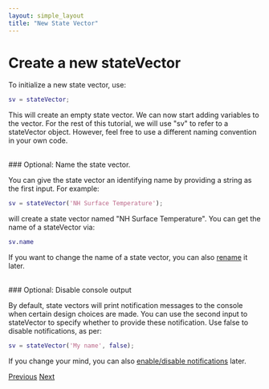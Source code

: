 ```yaml
---
layout: simple_layout
title: "New State Vector"
---
```


# Create a new stateVector

To initialize a new state vector, use:
```matlab
sv = stateVector;
```

This will create an empty state vector. We can now start adding variables to the vector. For the rest of this tutorial, we will use "sv" to refer to a stateVector object. However, feel free to use a different naming convention in your own code.

<br>
### Optional: Name the state vector.

You can give the state vector an identifying name by providing a string as the first input. For example:
```matlab
sv = stateVector('NH Surface Temperature');
```
will create a state vector named "NH Surface Temperature". You can get the name of a stateVector via:
```matlab
sv.name
```
If you want to change the name of a state vector, you can also [rename](rename#rename-a-state-vector) it later.

<br>
### Optional: Disable console output

By default, state vectors will print notification messages to the console when certain design choices are made. You can use the second input to stateVector to specify whether to provide these notification. Use false to disable notifications, as per:
```matlab
sv = stateVector('My name', false);
```
If you change your mind, you can also [enable/disable notifications](notify-console) later.

[Previous](dimension-indices)   [Next](add)
